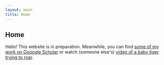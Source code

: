 ```yaml
---
layout: main
title: Home
---
```


## Home

Hello! This website is in preparation. Meanwhile, you can find [some of my work on Gooogle Scholar](https://scholar.google.com/citations?user=HdFHhHQAAAAJ&hl=en) or watch (someone else's) [video of a baby tiger trying to roar](https://www.youtube.com/watch?v=SC_UjTJ0VyU).